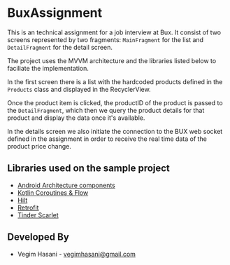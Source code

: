 # BuxAssignment

This is an technical assignment for a job interview at Bux. It consist of two screens represented by two fragments: `MainFragment` for the list
and `DetailFragment` for the detail screen.

The project uses the MVVM architecture and the libraries listed below to faciliate the implementation.

In the first screen there is a list with the hardcoded products defined in the `Products` class and displayed in the RecyclerView.

Once the product item is clicked, the productID of the product is passed to the `DetailFragment`, which then we query the product details for that
product and display the data once it's available.

In the details screen we also initiate the connection to the BUX web socket defined in the assignment in order to receive the real time data of the
product price change.



Libraries used on the sample project
------------------------------------

* [Android Architecture components][1]
* [Kotlin Coroutines & Flow][2]
* [Hilt][3]
* [Retrofit][4]
* [Tinder Scarlet][5]

[1]: https://developer.android.com/topic/libraries/architecture

[2]: https://developer.android.com/kotlin/flow

[3]: https://developer.android.com/training/dependency-injection/hilt-android

[4]: https://square.github.io/retrofit/

[5]: https://github.com/Tinder/Scarlet

Developed By
------------

* Vegim Hasani - <vegimhasani@gmail.com>
